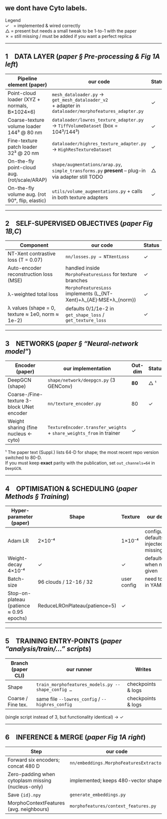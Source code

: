 ## we dont have Cyto labels. 


Legend  
✓ = implemented & wired correctly  
△ = present but needs a small tweak to be 1-to-1 with the paper  
✗ = still missing / must be added if you want a perfect replica  

--------------------------------------------------------------------
1 DATA LAYER  (*paper § Pre-processing & Fig 1A left*)  
--------------------------------------------------------------------
| Pipeline element (paper)                       | our code                                  | Status |
| --------------------------------------------- | ------------------------------------------ | ------ |
| Point-cloud loader (XYZ + normals, B×1024×6)  | `mesh_dataloader.py` → `get_mesh_dataloader_v2`<br> + adapter in `dataloader/morphofeatures_adapter.py` | ✓ |
| Coarse-texture volume loader 144³ @ 80 nm      | `dataloader/lowres_texture_adapter.py` → `TiffVolumeDataset` (box = 104³/144³) | ✓ |
| Fine-texture patch loader 32³ @ 20 nm          | `dataloader/highres_texture_adapter.py` → `HighResTextureDataset` | ✓ |
| On-the-fly point-cloud aug. (rot/scale/ARAP)   | `shape/augmentations/arap.py`, `simple_transforms.py` **present** – plug-in via adapter still TODO | △ |
| On-the-fly volume aug. (rot 90°, flip, elastic) | `utils/volume_augmentations.py` + calls in both texture adapters | ✓ |

--------------------------------------------------------------------
2 SELF-SUPERVISED OBJECTIVES  (*paper Fig 1B,C*)  
--------------------------------------------------------------------
| Component                                       | our code                                                  | Status |
| ----------------------------------------------- | ---------------------------------------------------------- | ------ |
| NT-Xent contrastive loss (T = 0.07)             | `nn/losses.py → NTXentLoss`                                | ✓ |
| Auto-encoder reconstruction loss (MSE)          | handled inside `MorphoFeaturesLoss` for texture branches   | ✓ |
| λ-weighted total loss                           | `MorphoFeaturesLoss` implements \(L_{NT-Xent}+λ_{AE}·MSE+λ_{norm}\) | ✓ |
| λ values (shape = 0, texture ≈ 1e0, norm ≈ 1e-2)| defaults 0/1/1e-2 in `get_shape_loss` / `get_texture_loss` | ✓ |

--------------------------------------------------------------------
3 NETWORKS  (*paper § “Neural-network model”*)  
--------------------------------------------------------------------
| Encoder (paper)                               | our implementation                         | Out-dim | Status |
| --------------------------------------------- | ------------------------------------------- | ------- | ------ |
| DeepGCN (shape)                               | `shape/network/deepgcn.py` (3 GENConv)      | **80**  | △ ¹ |
| Coarse-/Fine-texture 3-block UNet encoder      | `nn/texture_encoder.py`                     | 80      | ✓ |
| Weight sharing (fine nucleus ← cyto)           | `TextureEncoder.transfer_weights` + `share_weights_from` in trainer | ✓ |

¹ The paper text (Suppl.) lists 64-D for shape; the most recent repo version switched to 80-D.  
If you must keep **exact** parity with the publication, set `out_channels=64` in `DeepGCN`.

--------------------------------------------------------------------
4 OPTIMISATION & SCHEDULING  (*paper Methods § Training*)  
--------------------------------------------------------------------
| Hyper-parameter (paper)                               | Shape | Texture | our default | Status |
| ----------------------------------------------------- | ----- | ------- | ------------ | ------ |
| Adam LR                                               | 2×10⁻⁴ | 1×10⁻⁴ | configurable; defaults injected if missing | ✓ |
| Weight-decay 4×10⁻⁴                                   | ✓     | ✓       | defaulted when not given                   | ✓ |
| Batch-size                                            | 96 clouds / 12-16 / 32 | user config | need to set in YAML | △ |
| Stop-on-plateau (patience ≈ 0.95 epochs)              | ReduceLROnPlateau(patience=5)            | ✓ |

--------------------------------------------------------------------
5 TRAINING ENTRY-POINTS  (*paper “analysis/train/…” scripts*)  
--------------------------------------------------------------------
| Branch (paper CLI)   | our runner                              | Writes |
| -------------------- | ---------------------------------------- | ------ |
| Shape                | `train_morphofeatures_models.py --shape_config …` | checkpoints & logs |
| Coarse / Fine tex.   | same file `--lowres_config` / `--highres_config`  | checkpoints & logs |

(single script instead of 3, but functionality identical) → ✓

--------------------------------------------------------------------
6 INFERENCE & MERGE  (*paper Fig 1A right*)  
--------------------------------------------------------------------
| Step                                                  | our code                                | Status |
| ---------------------------------------------------- | ---------------------------------------- | ------ |
| Forward six encoders; concat 480 D                   | `nn/embeddings.MorphoFeaturesExtractor`  | ✓ |
| Zero-padding when cytoplasm missing (nucleus-only)   | implemented; keeps 480-vector shape      | ✓ |
| Save `{id}.npy`                                      | `generate_embeddings.py`                 | ✓ |
| MorphoContextFeatures (avg. neighbours)              | `morphofeatures/context_features.py`     | ✓ |
